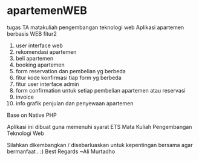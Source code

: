 # apartemenWEB
tugas TA matakuliah pengembangan teknologi web
Aplikasi apartemen berbasis WEB 
fitur2 
1. user interface web
2. rekomendasi apartemen
3. beli apartemen
4. booking apartemen
5. form reservation dan pembelian yg berbeda
6. fitur kode konfirmasi tiap form yg berbeda
7. fitur user interface admin
8. form confirmation untuk setiap pembelian apartemen atau reservasi
9. invoice
10. info grafik penjulan dan penyewaan apartemen

Base on Native PHP


Aplikasi ini dibuat guna memenuhi syarat ETS Mata Kuliah Pengembangan Teknologi Web

Silahkan dikembangkan / disebarluaskan untuk kepentingan bersama agar bermanfaat . :) Best Regards ~Ali Murtadho

